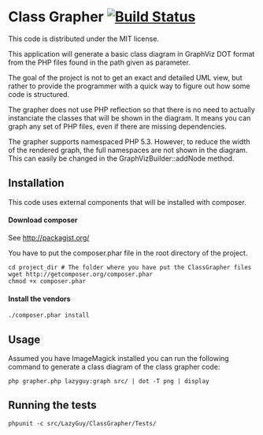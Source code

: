 Class Grapher [![Build Status](https://secure.travis-ci.org/sixty-nine/ClassGrapher.png)](http://travis-ci.org/sixty-nine/ClassGrapher)
=============

This code is distributed under the MIT license.

This application will generate a basic class diagram in GraphViz DOT format from
the PHP files found in the path given as parameter.

The goal of the project is not to get an exact and detailed UML view, but rather
to provide the programmer with a quick way to figure out how some code is structured.

The grapher does not use PHP reflection so that there is no need to actually instanciate
the classes that will be shown in the diagram. It means you can graph any set of PHP
files, even if there are missing dependencies.

The grapher supports namespaced PHP 5.3. However, to reduce the width of the rendered 
graph, the full namespaces are not shown in the diagram. This can easily be changed in
the GraphVizBuilder::addNode method.

Installation
------------

This code uses external components that will be installed with composer.

#### Download composer

See http://packagist.org/

You have to put the composer.phar file in the root directory of the project.

```
cd project_dir # The folder where you have put the ClassGrapher files
wget http://getcomposer.org/composer.phar
chmod +x composer.phar
```

#### Install the vendors

```
./composer.phar install
```

Usage
-----

Assumed you have ImageMagick installed you can run the following command to generate
a class diagram of the class grapher code:

```
php grapher.php lazyguy:graph src/ | dot -T png | display
```

Running the tests
-----------------

```
phpunit -c src/LazyGuy/ClassGrapher/Tests/
```